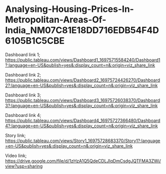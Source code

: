 # Analysing-Housing-Prices-In-Metropolitan-Areas-Of-India_NM07C81E18DD716EDB54F4D6105B1C5CBE

Dashboard link 1;
     https://public.tableau.com/views/Dashboard1_16975715584240/Dashboard1?:language=en-US&publish=yes&:display_count=n&:origin=viz_share_link
     
Dashboard link 2;
     https://public.tableau.com/views/Dashboard2_16975724426270/Dashboard2?:language=en-US&publish=yes&:display_count=n&:origin=viz_share_link
     
Dashboard link 3;
     https://public.tableau.com/views/Dashboard3_16975726038370/Dashboard3?:language=en-US&publish=yes&:display_count=n&:origin=viz_share_link
     
Dashboard link 4;
     https://public.tableau.com/views/Dashboard4_16975727366480/Dashboard4?:language=en-US&publish=yes&:display_count=n&:origin=viz_share_link 
     

Story link;
     https://public.tableau.com/views/Story1_16975728683370/Story1?:language=en-US&publish=yes&:display_count=n&:origin=viz_share_link
     

 Video link;
      https://drive.google.com/file/d/1zHzA1Q5QdeCDLJlqDmCsdgJQTFMA3ZWi/view?usp=sharing     
        
